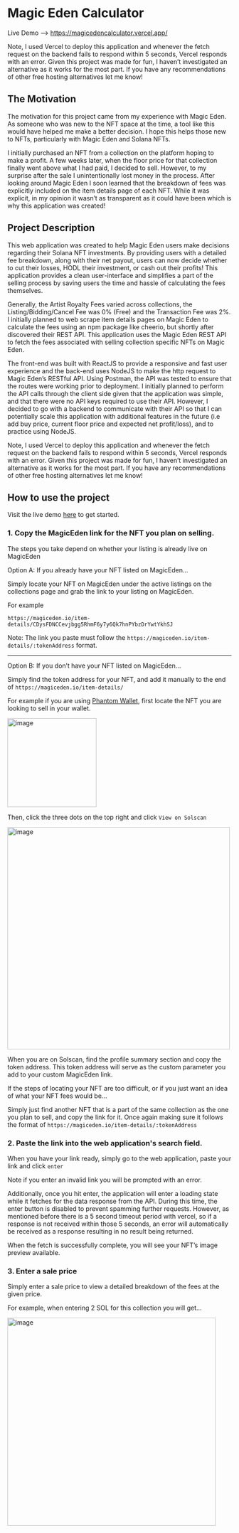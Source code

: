 # Magic Eden Calculator

Live Demo --> https://magicedencalculator.vercel.app/

Note, I used Vercel to deploy this application and whenever the fetch request on the backend fails to respond within 5 seconds, Vercel responds with an error. Given this project was made for fun, I haven’t investigated an alternative as it works for the most part. If you have any recommendations of other free hosting alternatives let me know!

## The Motivation
The motivation for this project came from my experience with Magic Eden. As someone who was new to the NFT space at the time, a tool like this would have helped me make a better decision. I hope this helps those new to NFTs, particularly with Magic Eden and Solana NFTs. 

I initially purchased an NFT from a collection on the platform hoping to make a profit. A few weeks later, when the floor price for that collection finally went above what I had paid, I decided to sell. However, to my surprise after the sale I unintentionally lost money in the process. After looking around Magic Eden I soon learned that the breakdown of fees was explicitly included on the item details page of each NFT. While it was explicit, in my opinion it wasn’t as transparent as it could have been which is why this application was created! 


## Project Description
This web application was created to help Magic Eden users make decisions regarding their Solana NFT investments. By providing users with a detailed fee breakdown, along with their net payout, users can now decide whether to cut their losses, HODL their investment, or cash out their profits! This application provides a clean user-interface and simplifies a part of the selling process by saving users the time and hassle of calculating the fees themselves. 

Generally, the Artist Royalty Fees varied across collections, the Listing/Bidding/Cancel Fee was 0% (Free) and the Transaction Fee was 2%. I initially planned to web scrape item details pages on Magic Eden to calculate the fees using an npm package like cheerio, but shortly after discovered their REST API. This application uses the Magic Eden REST API to fetch the fees associated with selling collection specific NFTs on Magic Eden. 

The front-end was built with ReactJS to provide a responsive and fast user experience and the back-end uses NodeJS to make the http request to Magic Eden’s RESTful API. Using Postman, the API was tested to ensure that the routes were working prior to deployment. I initially planned to perform the API calls through the client side given that the application was simple, and that there were no API keys required to use their API. However, I decided to go with a backend to communicate with their API so that I can potentially scale this application with additional features in the future (i.e add buy price, current floor price and expected net profit/loss), and to practice using NodeJS. 

Note, I used Vercel to deploy this application and whenever the fetch request on the backend fails to respond within 5 seconds, Vercel responds with an error. Given this project was made for fun, I haven’t investigated an alternative as it works for the most part. If you have any recommendations of other free hosting alternatives let me know!

## How to use the project

Visit the live demo [here](https://magicedencalculator.vercel.app/) to get started.

### 1.	Copy the MagicEden link for the NFT you plan on selling.

   The steps you take depend on whether your listing is already live on MagicEden

   Option A: If you already have your NFT listed on MagicEden...
   
   Simply locate your NFT on MagicEden under the active listings on the collections page and grab the link to your listing on MagicEden.

   For example 
    
    https://magiceden.io/item-details/CDysFDNCCevjbgg5RhmF6y7y6Qk7hnPYbzDrYwtYkhSJ

   Note: The link you paste must follow the `https://magiceden.io/item-details/:tokenAddress` format.

---
    
    
   Option B: If you don’t have your NFT listed on MagicEden...

   Simply find the token address for your NFT, and add it manually to the end of `https://magiceden.io/item-details/`
   
   For example if you are using [Phantom Wallet](https://phantom.app/), first locate the NFT you are looking to sell in your wallet.
    
   <img width="200" alt="image" src="https://user-images.githubusercontent.com/69360970/167263659-35d04601-88c6-4528-bdde-a33d66582bac.png">


   Then, click the three dots on the top right and click `View on Solscan`
   
   <img width="500px" alt="image" src="https://user-images.githubusercontent.com/69360970/167264064-88974510-bc91-4bb3-a109-68e9eb66b542.png">

   When you are on Solscan, find the profile summary section and copy the token address. This token address will serve as the custom parameter you add        to your custom MagicEden link.
   
   If the steps of locating your NFT are too difficult, or if you just want an idea of what your NFT fees would be...
   
   Simply just find another NFT that is a part of the same collection as the one you plan to sell, and copy the link for it. Once again making sure it        follows the format of `https://magiceden.io/item-details/:tokenAddress`
   
   ### 2.	Paste the link into the web application's search field.

   When you have your link ready, simply go to the web application, paste your link and click `enter`
   
   Note if you enter an invalid link you will be prompted with an error. 
   
   Additionally, once you hit enter, the application will enter a loading state while it fetches for the data response from the API. During this time, the    enter button is disabled to prevent spamming further requests. However, as mentioned before there is a 5 second timeout period with vercel, so if a        response is not received within those 5 seconds, an error will automatically be received as a response resulting in no result being returned.
   
   When the fetch is successfully complete, you will see your NFT’s image preview available. 
   
   ### 3.	Enter a sale price
   
   Simply enter a sale price to view a detailed breakdown of the fees at the given price.
   
   For example, when entering 2 SOL for this collection you will get…
   
   <img width="468" alt="image" src="https://user-images.githubusercontent.com/69360970/167264497-84118faf-a442-4173-b9b7-c2df6f27e2e6.png">

